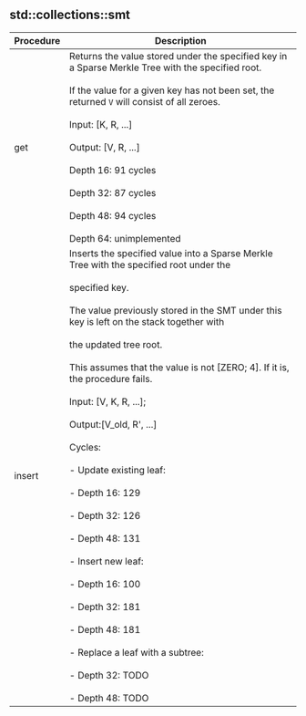 
## std::collections::smt
| Procedure | Description |
| ----------- | ------------- |
| get | Returns the value stored under the specified key in a Sparse Merkle Tree with the specified root.<br /><br />If the value for a given key has not been set, the returned `V` will consist of all zeroes.<br /><br />Input:  [K, R, ...]<br /><br />Output: [V, R, ...]<br /><br />Depth 16: 91 cycles<br /><br />Depth 32: 87 cycles<br /><br />Depth 48: 94 cycles<br /><br />Depth 64: unimplemented |
| insert | Inserts the specified value into a Sparse Merkle Tree with the specified root under the<br /><br />specified key.<br /><br />The value previously stored in the SMT under this key is left on the stack together with<br /><br />the updated tree root.<br /><br />This assumes that the value is not [ZERO; 4]. If it is, the procedure fails.<br /><br />Input: [V, K, R, ...];<br /><br />Output:[V_old, R', ...]<br /><br />Cycles:<br /><br />- Update existing leaf:<br /><br />- Depth 16: 129<br /><br />- Depth 32: 126<br /><br />- Depth 48: 131<br /><br />- Insert new leaf:<br /><br />- Depth 16: 100<br /><br />- Depth 32: 181<br /><br />- Depth 48: 181<br /><br />- Replace a leaf with a subtree:<br /><br />- Depth 32: TODO<br /><br />- Depth 48: TODO |
